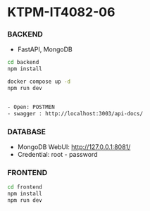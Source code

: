# KTPM-IT4082-06

### BACKEND

- FastAPI, MongoDB

```sh
cd backend
npm install

docker compose up -d
npm run dev


- Open: POSTMEN
- swagger : http://localhost:3003/api-docs/
```

### DATABASE
- MongoDB WebUI: http://127.0.0.1:8081/
- Credential: root - password


### FRONTEND

```sh
cd frontend
npm install
npm run dev

